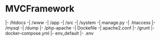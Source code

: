 

# MVCFramework

|- /htdocs
	 -| /www
		 -| /app 
		 -| /src 
		 -| /system 
		 -| manage.py
		 -| .htaccess
|- /mysql
	 -| /dump
|- /php-apache
	 -| Dockefile
	 -| apache2.conf
|- /grunt
|- docker-compose.yml
|- env_default
|- .env

